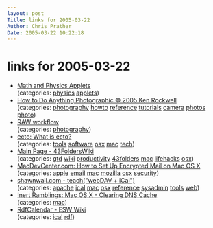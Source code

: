 ```yaml
---
layout: post
Title: links for 2005-03-22  
Author: Chris Prather
Date: 2005-03-22 10:22:18
---
```


# links for 2005-03-22
<ul class="delicious">
	<li>
		<div class="delicious-link"><a href="http://www.falstad.com/mathphysics.html">Math and Physics Applets</a></div>
		<div class="delicious-categories">(categories: <a href="http://del.icio.us/perigrin/physics">physics</a> <a href="http://del.icio.us/perigrin/applets">applets</a>)</div>
	</li>
	<li>
		<div class="delicious-link"><a href="http://www.kenrockwell.com/tech.htm">How to Do Anything Photographic © 2005 Ken Rockwell</a></div>
		<div class="delicious-categories">(categories: <a href="http://del.icio.us/perigrin/photography">photography</a> <a href="http://del.icio.us/perigrin/howto">howto</a> <a href="http://del.icio.us/perigrin/reference">reference</a> <a href="http://del.icio.us/perigrin/tutorials">tutorials</a> <a href="http://del.icio.us/perigrin/camera">camera</a> <a href="http://del.icio.us/perigrin/photos">photos</a> <a href="http://del.icio.us/perigrin/photo">photo</a>)</div>
	</li>
	<li>
		<div class="delicious-link"><a href="http://194.100.88.243/petteri/pont/How_to/o_RAW_workflow/_RAW_workflow.html?page=5">RAW workflow</a></div>
		<div class="delicious-categories">(categories: <a href="http://del.icio.us/perigrin/photography">photography</a>)</div>
	</li>
	<li>
		<div class="delicious-link"><a href="http://ecto.kung-foo.tv/archives/000990.php">ecto: What is ecto?</a></div>
		<div class="delicious-categories">(categories: <a href="http://del.icio.us/perigrin/tools">tools</a> <a href="http://del.icio.us/perigrin/software">software</a> <a href="http://del.icio.us/perigrin/osx">osx</a> <a href="http://del.icio.us/perigrin/mac">mac</a> <a href="http://del.icio.us/perigrin/tech">tech</a>)</div>
	</li>
	<li>
		<div class="delicious-link"><a href="http://wiki.43folders.com/index.php/Main_Page">Main Page - 43FoldersWiki</a></div>
		<div class="delicious-categories">(categories: <a href="http://del.icio.us/perigrin/gtd">gtd</a> <a href="http://del.icio.us/perigrin/wiki">wiki</a> <a href="http://del.icio.us/perigrin/productivity">productivity</a> <a href="http://del.icio.us/perigrin/43folders">43folders</a> <a href="http://del.icio.us/perigrin/mac">mac</a> <a href="http://del.icio.us/perigrin/lifehacks">lifehacks</a> <a href="http://del.icio.us/perigrin/osx">osx</a>)</div>
	</li>
	<li>
		<div class="delicious-link"><a href="http://www.macdevcenter.com/pub/a/mac/2003/01/20/mail.html?page=1">MacDevCenter.com: How to Set Up Encrypted Mail on Mac OS X</a></div>
		<div class="delicious-categories">(categories: <a href="http://del.icio.us/perigrin/apple">apple</a> <a href="http://del.icio.us/perigrin/email">email</a> <a href="http://del.icio.us/perigrin/mac">mac</a> <a href="http://del.icio.us/perigrin/mozilla">mozilla</a> <a href="http://del.icio.us/perigrin/osx">osx</a> <a href="http://del.icio.us/perigrin/security">security</a>)</div>
	</li>
	<li>
		<div class="delicious-link"><a href="http://www.shawnwall.com/teach/webdav-ical.php">shawnwall.com - teach("webDAV + iCal")</a></div>
		<div class="delicious-categories">(categories: <a href="http://del.icio.us/perigrin/apache">apache</a> <a href="http://del.icio.us/perigrin/ical">ical</a> <a href="http://del.icio.us/perigrin/mac">mac</a> <a href="http://del.icio.us/perigrin/osx">osx</a> <a href="http://del.icio.us/perigrin/reference">reference</a> <a href="http://del.icio.us/perigrin/sysadmin">sysadmin</a> <a href="http://del.icio.us/perigrin/tools">tools</a> <a href="http://del.icio.us/perigrin/web">web</a>)</div>
	</li>
	<li>
		<div class="delicious-link"><a href="http://www.inertramblings.com/archives/000713.html">Inert Ramblings: Mac OS X - Clearing DNS Cache</a></div>
		<div class="delicious-categories">(categories: <a href="http://del.icio.us/perigrin/mac">mac</a>)</div>
	</li>
	<li>
		<div class="delicious-link"><a href="http://esw.w3.org/topic/RdfCalendar">RdfCalendar - ESW Wiki</a></div>
		<div class="delicious-categories">(categories: <a href="http://del.icio.us/perigrin/ical">ical</a> <a href="http://del.icio.us/perigrin/rdf">rdf</a>)</div>
	</li>
</ul>

